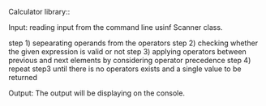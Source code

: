 Calculator library::

Input: reading input from the command line usinf Scanner class.

step 1) sepearating operands from the operators
step 2) checking whether the given expression is valid or not
step 3) applying operators between previous and next elements by considering operator precedence
step 4) repeat step3 until there is no operators exists and a single value to be returned

Output: The output will be displaying on the console.
